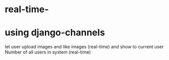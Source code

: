 # real-time-
# using django-channels
 let user upload images and like images (real-time)
 and show to current user Number of all users in system (real-time)
